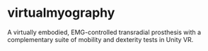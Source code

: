 # virtualmyography

A virtually embodied, EMG-controlled transradial prosthesis with a complementary suite of mobility and dexterity tests in Unity VR.
